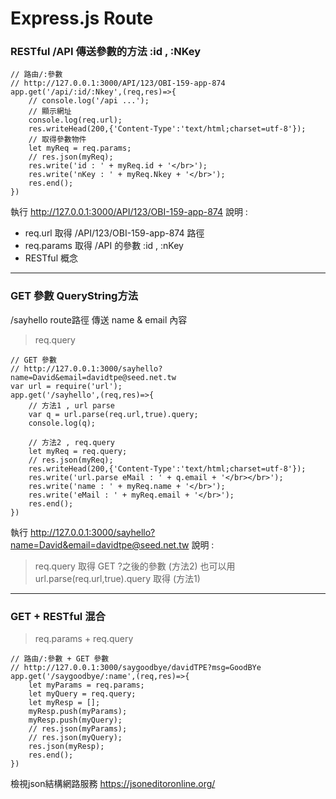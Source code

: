 # Express.js Route
### RESTful /API 傳送參數的方法 :id , :NKey
```javascript=
// 路由/:參數
// http://127.0.0.1:3000/API/123/OBI-159-app-874
app.get('/api/:id/:Nkey',(req,res)=>{
    // console.log('/api ...');
    // 顯示網址
    console.log(req.url);
    res.writeHead(200,{'Content-Type':'text/html;charset=utf-8'});
    // 取得參數物件
    let myReq = req.params;
    // res.json(myReq); 
    res.write('id : ' + myReq.id + '</br>');
    res.write('nKey : ' + myReq.Nkey + '</br>');
    res.end();
})
```
執行 http://127.0.0.1:3000/API/123/OBI-159-app-874
說明 :
* req.url 取得 /API/123/OBI-159-app-874 路徑
* req.params 取得 /API 的參數 :id , :nKey
* RESTful 概念

---
### GET 參數 QueryString方法
/sayhello route路徑 傳送 name & email 內容
> req.query
```javascript=
// GET 參數
// http://127.0.0.1:3000/sayhello?name=David&email=davidtpe@seed.net.tw
var url = require('url');
app.get('/sayhello',(req,res)=>{
    // 方法1 , url parse
    var q = url.parse(req.url,true).query;
    console.log(q);
    
    // 方法2 , req.query
    let myReq = req.query;
    // res.json(myReq); 
    res.writeHead(200,{'Content-Type':'text/html;charset=utf-8'});
    res.write('url.parse eMail : ' + q.email + '</br></br>');
    res.write('name : ' + myReq.name + '</br>');
    res.write('eMail : ' + myReq.email + '</br>');
    res.end();
})
```
執行 http://127.0.0.1:3000/sayhello?name=David&email=davidtpe@seed.net.tw
說明 :
> req.query 取得 GET ?之後的參數 (方法2)
> 也可以用 url.parse(req.url,true).query 取得 (方法1)
---
### GET + RESTful 混合
> req.params + req.query
```javascript=
// 路由/:參數 + GET 參數
// http://127.0.0.1:3000/saygoodbye/davidTPE?msg=GoodBYe
app.get('/saygoodbye/:name',(req,res)=>{
    let myParams = req.params;
    let myQuery = req.query;
    let myResp = [];
    myResp.push(myParams);
    myResp.push(myQuery);
    // res.json(myParams);
    // res.json(myQuery);
    res.json(myResp);
    res.end();
})
```

檢視json結構網路服務 https://jsoneditoronline.org/